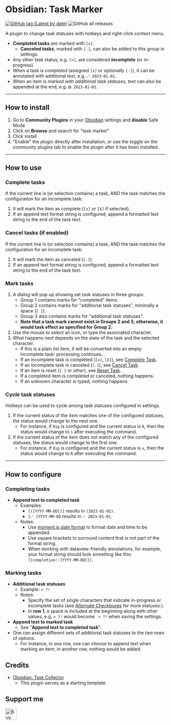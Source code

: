 # Obsidian: Task Marker

[![GitHub tag (Latest by date)](https://img.shields.io/github/v/tag/wenlzhang/obsidian-task-marker)](https://github.com/wenlzhang/obsidian-task-marker/releases) ![GitHub all releases](https://img.shields.io/github/downloads/wenlzhang/obsidian-task-marker/total?color=success)

A plugin to change task statuses with hotkeys and right-click context menu.

- **Completed tasks** are marked with `[x]`.
    - **Canceled tasks**, marked with `[-]`, can also be added to this group in settings.
- Any other task status, e.g. `[>]`, are considered **incomplete** (or in-progress).
- When a task is *completed* (assigned `[x]` or optionally `[-]`), it can be annotated with additional text, e.g. `✅ 2023-01-01`.
- When an item is _marked with additional task statuses_, text can also be appended at the end, e.g. `❎ 2023-01-01`.

---

## How to install

1. Go to **Community Plugins** in your [Obsidian](https://www.obsidian.md) settings and **disable** Safe Mode
2. Click on **Browse** and search for "task marker"
3. Click install
4. "Enable" the plugin directly after installation, or use the toggle on the community plugins tab to enable the plugin after it has been installed.

---

## How to use

### Complete tasks

If the current line is (or selection contains) a task, AND the task matches the configuration for an incomplete task:

1. It will mark the item as complete (`[x]` or `[X]` if selected). 
1. If an append text format string is configured, append a formatted text string to the end of the task text.

### Cancel tasks (if enabled)

If the current line is (or selection contains) a task, AND the task matches the configuration for an incomplete task:

1. It will mark the item as canceled (`[-]`). 
1. If an append text format string is configured, append a formatted text string to the end of the task text.

### Mark tasks

1. A dialog will pop up showing set task statuses in three groups: 
    - Group 1 contains marks for "completed" items.
    - Group 2 contains marks for "additional task statuses", minimally a space (`[ ]`).
    - Group 3 also contains marks for "additional task statuses".
    - **Note that a task mark cannot exist in Groups 2 and 3; otherwise, it would task effect as specified for Group 2.**
2. Use the mouse to select an icon, or type the associated character.
3. What happens next depends on the state of the task and the selected character.
    - If this is a plain list item, it will be converted into an empty incomplete task: processing continues...
    - If an incomplete task is completed (`[x]`, `[X]`), see [Complete Task](#complete-task).
    - If an incomplete task is canceled (`[-]`), see [Cancel Task](#cancel-task-if-enabled).
    - If an item is reset (`[ ]` or _other_), see [Reset Task](#reset-task).
    - If a completed item is completed or canceled, nothing happens.
    - If an unknown character is typed, nothing happens.

### Cycle task statuses

Hotkeys can be used to cycle among task statuses configured in settings.

1. If the current status of the item matches one of the configured statuses, the status would change to the next one.
      - For instance, if `Rip` is configured and the current status is `R`, then the status would change to `i` after executing the command.
1. If the current status of the item does not match any of the configured statuses, the status would change to the first one.
      - For instance, if `Rip` is configured and the current status is `x`, then the status would change to `R` after executing the command.

<!-- ### Reset tasks

If the current line is (or selection contains) a task:

1. It will set it to `[ ]` or an otherwise selected value. 
2. If an append text format string is configured, appended text that matches the configured format will be removed. -->

---

## How to configure

### Completing tasks

- **Append text to completed task**
    - Examples:
        - `[(]YYYY-MM-DD[)]` results in `(2023-01-01)`.
        - `[✅ ]YYYY-MM-DD` results in `✅ 2023-01-01`.
    - Notes:
        - Use [moment.js date format](https://momentjs.com/docs/#/displaying/format/) to format date and time to be appended.
        - Use square brackets to surround content that is not part of the format string.
        - When working with dataview-friendly annotations, for example, your format string should look somethng like this: `[[completion::]YYYY-MM-DD[]]`.

### Marking tasks

- **Additional task statuses**
    - Example: `> ?!`
    - Notes:
        - Specify the set of single characters that indicate in-progress or incomplete tasks (see [Alternate Checkboxes](https://github.com/SlRvb/Obsidian--ITS-Theme/blob/main/Guide/Alternate-Checkboxes.md) for more statuses.).
        - In **row 1**, a space is included at the beginning along with other values, e.g. `> ?!` would become ` > ?!` when saving the settings.
- **Append text to marked task**
    - See "**Append text to completed task**".
- One can assign different sets of additional task statuses to the two rows of options.
    - For instance, in one row, one can choose to append text when marking an item; in another row, nothing would be added.

## Credits

- [Obsidian: Task Collector](https://github.com/ebullient/obsidian-task-collector)
    - This plugin serves as a starting template.

## Support me

<a href='https://ko-fi.com/C0C66C1TB' target='_blank'><img height='36' style='border:0px;height:36px;' src='https://storage.ko-fi.com/cdn/kofi1.png?v=3' border='0' alt='Buy Me a Coffee at ko-fi.com' /></a>
